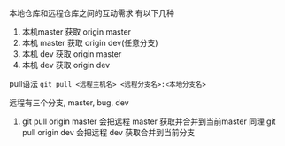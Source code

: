 本地仓库和远程仓库之间的互动需求
有以下几种

1. 本机master 获取 origin master
2. 本机 master 获取 origin dev(任意分支)
3. 本机 dev 获取 origin master
4. 本机 dev 获取 origin dev


pull语法
`git pull <远程主机名> <远程分支名>:<本地分支名>`

远程有三个分支, master, bug, dev

1. git pull origin master 
会把远程 master 获取并合并到当前master
同理 
git pull origin dev 
会把远程 dev 获取合并到当前分支